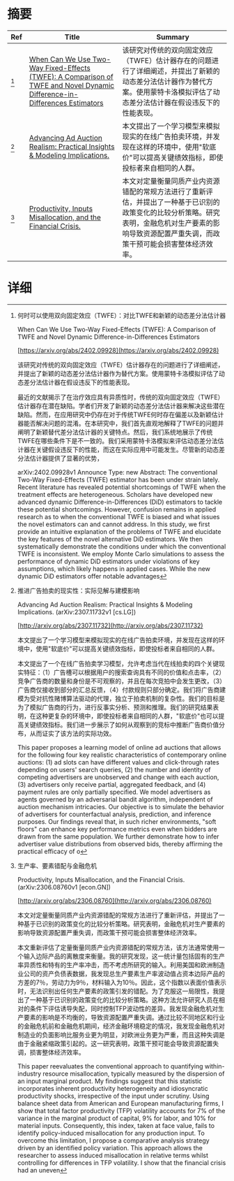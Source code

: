 # 摘要

| Ref | Title | Summary |
| --- | --- | --- |
| [^1] | [When Can We Use Two-Way Fixed-Effects (TWFE): A Comparison of TWFE and Novel Dynamic Difference-in-Differences Estimators](https://arxiv.org/abs/2402.09928) | 该研究对传统的双向固定效应（TWFE）估计器存在的问题进行了详细阐述，并提出了新颖的动态差分法估计器作为替代方案。使用蒙特卡洛模拟评估了动态差分法估计器在假设违反下的性能表现。 |
| [^2] | [Advancing Ad Auction Realism: Practical Insights & Modeling Implications.](http://arxiv.org/abs/2307.11732) | 本文提出了一个学习模型来模拟现实的在线广告拍卖环境，并发现在这样的环境中，使用"软底价"可以提高关键绩效指标，即使投标者来自相同的人群。 |
| [^3] | [Productivity, Inputs Misallocation, and the Financial Crisis.](http://arxiv.org/abs/2306.08760) | 本文对定量衡量同质产业内资源错配的常规方法进行了重新评估，并提出了一种基于已识别的政策变化的比较分析策略。研究表明，金融危机对生产要素的影响导致资源配置严重失调，而政策干预可能会损害整体经济效率。 |

# 详细

[^1]: 何时可以使用双向固定效应（TWFE）：对比TWFE和新颖的动态差分法估计器

    When Can We Use Two-Way Fixed-Effects (TWFE): A Comparison of TWFE and Novel Dynamic Difference-in-Differences Estimators

    [https://arxiv.org/abs/2402.09928](https://arxiv.org/abs/2402.09928)

    该研究对传统的双向固定效应（TWFE）估计器存在的问题进行了详细阐述，并提出了新颖的动态差分法估计器作为替代方案。使用蒙特卡洛模拟评估了动态差分法估计器在假设违反下的性能表现。

    

    最近的文献揭示了在治疗效应具有异质性时，传统的双向固定效应（TWFE）估计器存在潜在缺陷。学者们开发了新颖的动态差分法估计器来解决这些潜在缺陷。然而，在应用研究中仍存在对于传统TWFE何时存在偏差以及新颖估计器能否解决问题的混淆。在本研究中，我们首先直观地解释了TWFE的问题并阐明了新颖替代差分法估计器的关键特点。然后，我们系统地展示了传统TWFE在哪些条件下是不一致的。我们采用蒙特卡洛模拟来评估动态差分法估计器在关键假设违反下的性能，而这在实际应用中可能发生。尽管新的动态差分法估计器提供了显著的优势，

    arXiv:2402.09928v1 Announce Type: new  Abstract: The conventional Two-Way Fixed-Effects (TWFE) estimator has been under strain lately. Recent literature has revealed potential shortcomings of TWFE when the treatment effects are heterogeneous. Scholars have developed new advanced dynamic Difference-in-Differences (DiD) estimators to tackle these potential shortcomings. However, confusion remains in applied research as to when the conventional TWFE is biased and what issues the novel estimators can and cannot address. In this study, we first provide an intuitive explanation of the problems of TWFE and elucidate the key features of the novel alternative DiD estimators. We then systematically demonstrate the conditions under which the conventional TWFE is inconsistent. We employ Monte Carlo simulations to assess the performance of dynamic DiD estimators under violations of key assumptions, which likely happens in applied cases. While the new dynamic DiD estimators offer notable advantages 
    
[^2]: 推进广告拍卖的现实性：实际见解与建模影响

    Advancing Ad Auction Realism: Practical Insights & Modeling Implications. (arXiv:2307.11732v1 [cs.LG])

    [http://arxiv.org/abs/2307.11732](http://arxiv.org/abs/2307.11732)

    本文提出了一个学习模型来模拟现实的在线广告拍卖环境，并发现在这样的环境中，使用"软底价"可以提高关键绩效指标，即使投标者来自相同的人群。

    

    本文提出了一个在线广告拍卖学习模型，允许考虑当代在线拍卖的四个关键现实特征：（1）广告槽可以根据用户的搜索查询具有不同的价值和点击率，（2）竞争广告商的数量和身份是不可观察的，并且在每次竞拍中会发生更改，（3）广告商仅接收到部分的汇总反馈，（4）付款规则只部分确定。我们将广告商建模为受对抗性赌博算法驱动的代理，独立于拍卖机制的复杂性。我们的目标是为了模拟广告商的行为，进行反事实分析、预测和推理。我们的研究结果表明，在这种更复杂的环境中，即使投标者来自相同的人群，"软底价"也可以提高关键绩效指标。我们进一步展示了如何从观察到的竞标中推断广告商价值分布，从而证实了该方法的实际功效。

    This paper proposes a learning model of online ad auctions that allows for the following four key realistic characteristics of contemporary online auctions: (1) ad slots can have different values and click-through rates depending on users' search queries, (2) the number and identity of competing advertisers are unobserved and change with each auction, (3) advertisers only receive partial, aggregated feedback, and (4) payment rules are only partially specified. We model advertisers as agents governed by an adversarial bandit algorithm, independent of auction mechanism intricacies. Our objective is to simulate the behavior of advertisers for counterfactual analysis, prediction, and inference purposes. Our findings reveal that, in such richer environments, "soft floors" can enhance key performance metrics even when bidders are drawn from the same population. We further demonstrate how to infer advertiser value distributions from observed bids, thereby affirming the practical efficacy of o
    
[^3]: 生产率、要素错配与金融危机

    Productivity, Inputs Misallocation, and the Financial Crisis. (arXiv:2306.08760v1 [econ.GN])

    [http://arxiv.org/abs/2306.08760](http://arxiv.org/abs/2306.08760)

    本文对定量衡量同质产业内资源错配的常规方法进行了重新评估，并提出了一种基于已识别的政策变化的比较分析策略。研究表明，金融危机对生产要素的影响导致资源配置严重失调，而政策干预可能会损害整体经济效率。

    

    本文重新评估了定量衡量同质产业内资源错配的常规方法，该方法通常使用一个输入边际产品的离散度来衡量。我的研究发现，这一统计量包括固有的生产率异质性和特有的生产率冲击，而不考虑所研究的输入。利用美国和欧洲制造业公司的资产负债表数据，我发现总生产要素生产率波动值占资本边际产品的方差的7％，劳动力为9％，材料输入为10％。因此，这个指数以表面价值表示时，无法识别出任何生产要素的政策引发的错配。为了克服这一局限性，我提出了一种基于已识别的政策变化的比较分析策略。这种方法允许研究人员在相对的条件下评估诱导失配，同时控制TFP波动性的差异。我发现金融危机对生产要素的影响是不均衡的，导致资源配置严重失调。通过比较不同地区和行业的金融危机前和金融危机期间，经济金融环境稳定的情况，我发现金融危机对制造业的负面影响比服务业更为明显，对欧洲业务更为严重，而且这种失调是由于金融紧缩政策引起的。这一研究表明，政策干预可能会导致资源配置失调，损害整体经济效率。

    This paper reevaluates the conventional approach to quantifying within-industry resource misallocation, typically measured by the dispersion of an input marginal product. My findings suggest that this statistic incorporates inherent productivity heterogeneity and idiosyncratic productivity shocks, irrespective of the input under scrutiny. Using balance sheet data from American and European manufacturing firms, I show that total factor productivity (TFP) volatility accounts for 7% of the variance in the marginal product of capital, 9% for labor, and 10% for material inputs. Consequently, this index, taken at face value, fails to identify policy-induced misallocation for any production input. To overcome this limitation, I propose a comparative analysis strategy driven by an identified policy variation. This approach allows the researcher to assess induced misallocation in relative terms whilst controlling for differences in TFP volatility. I show that the financial crisis had an uneven 
    

